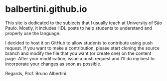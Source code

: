 # balbertini.github.io

This site is dedicated to the subjects that I usually teach at University of São Paulo. Mostly, it includes HDL posts to help students to understand and properly use the language.

I decided to host it on GitHub to allow students to contribute using push request. If you want to make a contribution, please start cloning the source branch and modify the file that you want (or create one) on the content page. After your modification, issue a push request and I'll do my best to incorporate your changes as soon as possible.

Regards,
Prof. Bruno Albertini
